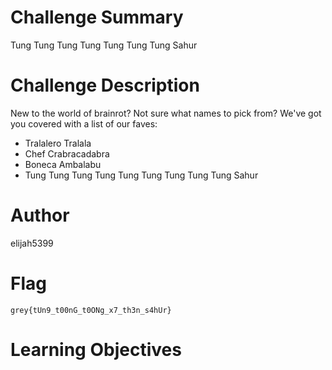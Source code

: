 # Challenge Summary

Tung Tung Tung Tung Tung Tung Tung Sahur

# Challenge Description

New to the world of brainrot? Not sure what names to pick from? We've got you covered with a list of our faves:

- Tralalero Tralala
- Chef Crabracadabra
- Boneca Ambalabu
- Tung Tung Tung Tung Tung Tung Tung Tung Tung Sahur

# Author

elijah5399

# Flag

`grey{tUn9_t00nG_t0ONg_x7_th3n_s4hUr}`

# Learning Objectives